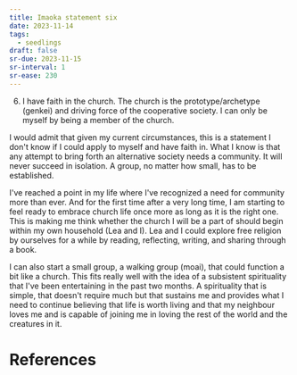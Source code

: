 ```yaml
---
title: Imaoka statement six
date: 2023-11-14
tags:
  - seedlings
draft: false
sr-due: 2023-11-15
sr-interval: 1
sr-ease: 230
---
```

6. I have faith in the church. The church is the prototype/archetype (genkei) and driving force of the cooperative society. I can only be myself by being a member of the church.

I would admit that given my current circumstances, this is a statement I don't know if I could apply to myself and have faith in. What I know is that any attempt to bring forth an alternative society needs a community. It will never succeed in isolation. A group, no matter how small, has to be established.

I've reached a point in my life where I've recognized a need for community more than ever. And for the first time after a very long time, I am starting to feel ready to embrace church life once more as long as it is the right one. This is making me think whether the church I will be a part of should begin within my own household (Lea and I). Lea and I could explore free religion by ourselves for a while by reading, reflecting, writing, and sharing through a book.

I can also start a small group, a walking group (moai), that could function a bit like a church. This fits really well with the idea of a subsistent spirituality that I've been entertaining in the past two months. A spirituality that is simple, that doesn't require much but that sustains me and provides what I need to continue believing that life is worth living and that my neighbour loves me and is capable of joining me in loving the rest of the world and the creatures in it.

# References